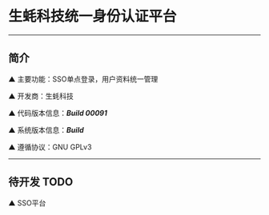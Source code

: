 # 生蚝科技统一身份认证平台

---

## 简介

▲ 主要功能：SSO单点登录，用户资料统一管理

▲ 开发商：生蚝科技

▲ 代码版本信息：***Build 00091***

▲ 系统版本信息：***Build***

▲ 遵循协议：GNU GPLv3

---

## 待开发 TODO

▲ SSO平台
